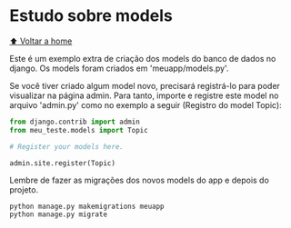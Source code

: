 # Estudo sobre models

[:arrow_up: Voltar a home](https://github.com/Dirack/Estudos/tree/master/Python/django#django)

Este é um exemplo extra de criação dos models do banco de dados no django. Os models foram criados em 'meuapp/models.py'.

Se você tiver criado algum model novo, precisará registrá-lo para poder visualizar na página admin. Para tanto,
importe e registre este model no arquivo 'admin.py' como no exemplo a seguir (Registro do model Topic):

```py
from django.contrib import admin
from meu_teste.models import Topic

# Register your models here.

admin.site.register(Topic)
```

Lembre de fazer as migrações dos novos models do app e depois do projeto.

```
python manage.py makemigrations meuapp
python manage.py migrate
```
